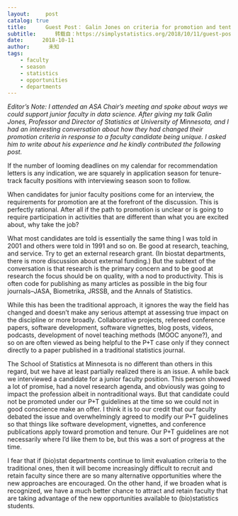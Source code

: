 ```yaml
---
layout:     post
catalog: true
title:      Guest Post： Galin Jones on criteria for promotion and tenture in (bio)statistics departments
subtitle:      转载自：https://simplystatistics.org/2018/10/11/guest-post-galin-jones-on-criteria-for-promotion-and-tenture-in-bio-statistics-departments/
date:      2018-10-11
author:      未知
tags:
    - faculty
    - season
    - statistics
    - opportunities
    - departments
---
```


*Editor’s Note: I attended an ASA Chair’s meeting and spoke about ways we could support junior faculty in data science. After giving my talk Galin Jones, Professor and Director of Statistics at University of Minnesota, and I had an interesting conversation about how they had changed their promotion criteria in response to a faculty candidate being unique. I asked him to write about his experience and he kindly contributed the following post.*

If the number of looming deadlines on my calendar for recommendation letters is any indication, we are squarely in application season for tenure-track faculty positions with interviewing season soon to follow.

When candidates for junior faculty positions come for an interview, the requirements for promotion are at the forefront of the discussion. This is perfectly rational. After all if the path to promotion is unclear or is going to require participation in activities that are different than what you are excited about, why take the job?

What most candidates are told is essentially the same thing I was told in 2001 and others were told in 1991 and so on. Be good at research, teaching, and service. Try to get an external research grant. (In biostat departments, there is more discussion about external funding.) But the subtext of the conversation is that research is the primary concern and to be good at research the focus should be on quality, with a nod to productivity. This is often code for publishing as many articles as possible in the big four journals–JASA, Biometrika, JRSSB, and the Annals of Statistics.

While this has been the traditional approach, it ignores the way the field has changed and doesn’t make any serious attempt at assessing true impact on the discipline or more broadly. Collaborative projects, refereed conference papers, software development, software vignettes, blog posts, videos, podcasts, development of novel teaching methods (MOOC anyone?), and so on are often viewed as being helpful to the P+T case only if they connect directly to a paper published in a traditional statistics journal.

The School of Statistics at Minnesota is no different than others in this regard, but we have at least partially realized there is an issue. A while back we interviewed a candidate for a junior faculty position. This person showed a lot of promise, had a novel research agenda, and obviously was going to impact the profession albeit in nontraditional ways. But that candidate could not be promoted under our P+T guidelines at the time so we could not in good conscience make an offer. I think it is to our credit that our faculty debated the issue and overwhelmingly agreed to modify our P+T guidelines so that things like software development, vignettes, and conference publications apply toward promotion and tenure. Our P+T guidelines are not necessarily where I’d like them to be, but this was a sort of progress at the time.

I fear that if (bio)stat departments continue to limit evaluation criteria to the traditional ones, then it will become increasingly difficult to recruit and retain faculty since there are so many alternative opportunities where the new approaches are encouraged. On the other hand, if we broaden what is recognized, we have a much better chance to attract and retain faculty that are taking advantage of the new opportunities available to (bio)statistics students.
